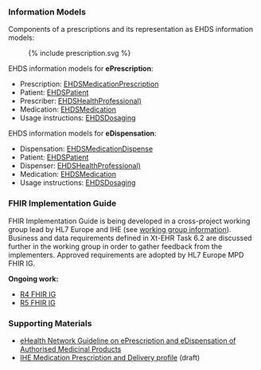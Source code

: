 ### Information Models

Components of a prescriptions and its representation as EHDS information models:
<figure>
  {% include prescription.svg %}  
</figure>

EHDS information models for **ePrescription**:
- Prescription: [EHDSMedicationPrescription](StructureDefinition-EHDSMedicationPrescription)  
- Patient: [EHDSPatient](StructureDefinition-EHDSPatient)  
- Prescriber: [EHDSHealthProfessional)](StructureDefinition-EHDSHealthProfessional)  
- Medication: [EHDSMedication](StructureDefinition-EHDSMedication)  
- Usage instructions: [EHDSDosaging](StructureDefinition-EHDSDosaging)  

EHDS information models for **eDispensation**:
- Dispensation: [EHDSMedicationDispense](StructureDefinition-EHDSMedicationDispense)  
- Patient: [EHDSPatient](StructureDefinition-EHDSPatient)  
- Dispenser: [EHDSHealthProfessional)](StructureDefinition-EHDSHealthProfessional)  
- Medication: [EHDSMedication](StructureDefinition-EHDSMedication)  
- Usage instructions: [EHDSDosaging](StructureDefinition-EHDSDosaging)  


### FHIR Implementation Guide

FHIR Implementation Guide is being developed in a cross-project working group lead by HL7 Europe and IHE (see [working group information](https://confluence.hl7.org/display/HEU/Medication+Prescription+and+Dispense%2C+Edition+1)). Business and data requirements defined in Xt-EHR Task 6.2 are discussed further in the working group in order to gather feedback from the implementers. Approved requirements are adopted by HL7 Europe MPD FHIR IG.  

**Ongoing work:**  
- [R4 FHIR IG](https://build.fhir.org/ig/hl7-eu/mpd/)  
- [R5 FHIR IG](https://build.fhir.org/ig/hl7-eu/mpd/branches/fhir-r5/)  


### Supporting Materials

- [eHealth Network Guideline on ePrescription and eDispensation of Authorised Medicinal Products](https://health.ec.europa.eu/document/download/b744f30b-a05e-4b9c-9630-ad96ebd0b2f0_en?filename=ehn_guidelines_eprescriptions_en.pdf)
- [IHE Medication Prescription and Delivery profile](https://build.fhir.org/ig/IHE/pharm-mpd/) (draft)

